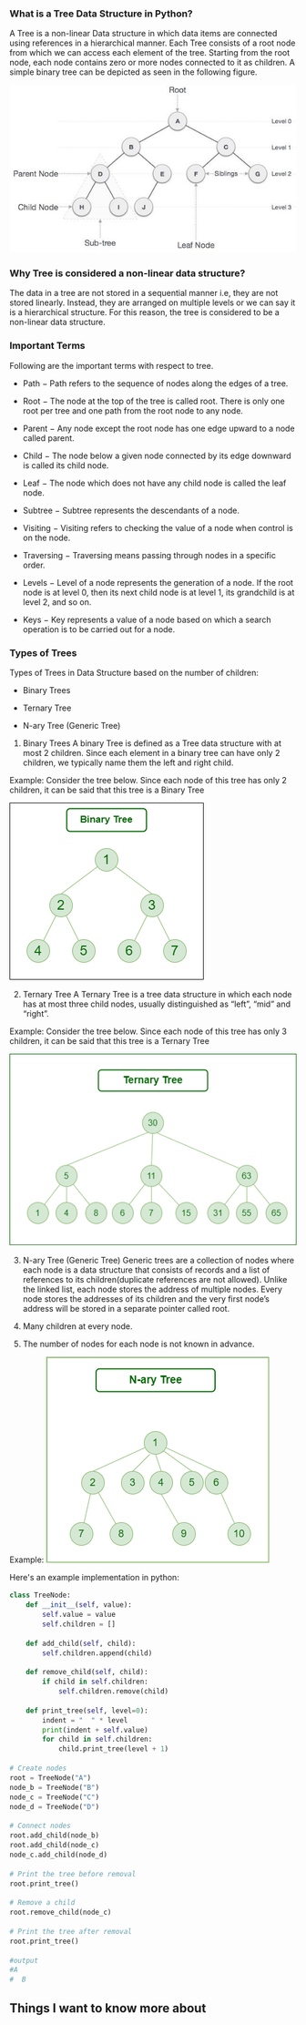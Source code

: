 ### What is a Tree Data Structure in Python?
A Tree is a non-linear Data structure in which data items are connected using references in a hierarchical manner. Each Tree consists of a root node from which we can access each element of the tree. Starting from the root node, each node contains zero or more nodes connected to it as children. A simple binary tree can be depicted as seen in the following figure.

![trees](../img/tree_data_structure.jpg)

### Why Tree is considered a non-linear data structure?
The data in a tree are not stored in a sequential manner i.e, they are not stored linearly. Instead, they are arranged on multiple levels or we can say it is a hierarchical structure. For this reason, the tree is considered to be a non-linear data structure.

### Important Terms
Following are the important terms with respect to tree.

* Path − Path refers to the sequence of nodes along the edges of a tree.

* Root − The node at the top of the tree is called root. There is only one root per tree and one path from the root node to any node.

* Parent − Any node except the root node has one edge upward to a node called parent.

* Child − The node below a given node connected by its edge downward is called its child node.

* Leaf − The node which does not have any child node is called the leaf node.

* Subtree − Subtree represents the descendants of a node.

* Visiting − Visiting refers to checking the value of a node when control is on the node.

* Traversing − Traversing means passing through nodes in a specific order.

* Levels − Level of a node represents the generation of a node. If the root node is at level 0, then its next child node is at level 1, its grandchild is at level 2, and so on.

* Keys − Key represents a value of a node based on which a search operation is to be carried out for a node.


### Types of Trees
Types of Trees in Data Structure based on the number of children:

* Binary Trees

* Ternary Tree

* N-ary Tree (Generic Tree)

1. Binary Trees
A binary Tree is defined as a Tree data structure with at most 2 children. Since each element in a binary tree can have only 2 children, we typically name them the left and right child.

Example:
Consider the tree below. Since each node of this tree has only 2 children, it can be said that this tree is a Binary Tree

![trees](../img/binary.png)

2. Ternary Tree
A Ternary Tree is a tree data structure in which each node has at most three child nodes, usually distinguished as “left”, “mid” and “right”.

Example:
Consider the tree below. Since each node of this tree has only 3 children, it can be said that this tree is a Ternary Tree

![trees](../img/ternary1.png)

3. N-ary Tree (Generic Tree)
Generic trees are a collection of nodes where each node is a data structure that consists of records and a list of references to its children(duplicate references are not allowed). Unlike the linked list, each node stores the address of multiple nodes. 
Every node stores the addresses of its children and the very first node’s address will be stored in a separate pointer called root.

 1. Many children at every node.
 2. The number of nodes for each node is not known in advance.

Example:
![trees](../img/Nary.png)

Here's an example implementation in python:
```python
class TreeNode:
    def __init__(self, value):
        self.value = value
        self.children = []

    def add_child(self, child):
        self.children.append(child)

    def remove_child(self, child):
        if child in self.children:
            self.children.remove(child)

    def print_tree(self, level=0):
        indent = "  " * level
        print(indent + self.value)
        for child in self.children:
            child.print_tree(level + 1)

# Create nodes
root = TreeNode("A")
node_b = TreeNode("B")
node_c = TreeNode("C")
node_d = TreeNode("D")

# Connect nodes
root.add_child(node_b)
root.add_child(node_c)
node_c.add_child(node_d)

# Print the tree before removal
root.print_tree()

# Remove a child
root.remove_child(node_c)

# Print the tree after removal
root.print_tree()

#output
#A
#  B
```
## Things I want to know more about